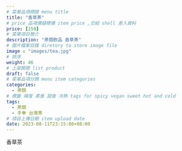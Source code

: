 ```yaml
---
# 菜單品項標題 menu title 
title: "香草茶"
# price 品項價錢標價 item price ,交給 shell 差入資料
price: [150] 
# 菜單項目簡介 
description: "茶類飲品 香草茶"
# 圖片檔案目錄 diretory to store image file
image : "images/tea.jpg"
# 排序
weight: 46 
# 上架開關 list product 
draft: false
# 菜單品項分類 menu item categories 
categories:
  - 茶類
# 標籤 辣度 素食 甜食 冷熱 tags for spicy vegan sweet hot and cold 
tags:
  - 茶類
  - 手奉 台灣茶
# 項目上傳日期 item upload date 
date: 2023-08-11T23:15:08+08:00
---
```


 香草茶

